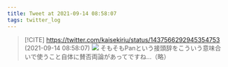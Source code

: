 ```yaml
---
title: Tweet at 2021-09-14 08:58:07
tags: twitter_log
---
```


> [!CITE] https://twitter.com/kaisekiriu/status/1437566292945354753 (2021-09-14 08:58:07)
> ![](https://twitter.com/kaisekiriu/status/1437566292945354753)
> そもそもPanという接頭辞をこういう意味合いで使うこと自体に賛否両論があってですね…（略）
